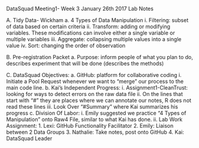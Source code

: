 DataSquad Meeting1- Week 3 
January 26th 2017
Lab Notes

  A.	Tidy Data- Wickham
    a.	4 Types of Data Manipulation
      i.	Filtering: subset of data based on certain criteria
      ii.	Transform: adding or modifying variables. These modifications can involve either a single variable or multiple variables
      iii.	Aggregate: collapsing multiple values into a single value
      iv.	Sort: changing the order of observation
      
  B.	Pre-registration Packet
    a.	Purpose: inform people of what you plan to do, describes experiment that will be done (describes the methods)
    
  C.	DataSquad Objectives:
    a.	GitHub: platform for collaborative coding
      i.	Initiate a Pool Request whenever we want to “merge” our process to the main code line.
    b.	Kai’s Independent Progress:
      i.	Assignment1-CleanTrust: looking for ways to detect errors on the raw data file
      ii.	On the lines that start with “#” they are places where we can annotate our notes, R does not read these lines
      iii.	Look Over “#Summary” where Kai summarizes his progress
    c.	Division Of Labor:
      i.	Emily suggested we practice “4 Types of Manipulation” onto Raw4 File, similar to what Kai has done.
      ii.	Lab Work Assignment:
          1.	Lexi: GitHub Functionality Facilitator
          2.	Emily: Liaison between 2 Data Groups
          3.	Nathalie: Take notes, post onto GitHub
          4.	Kai: DataSquad Leader 
